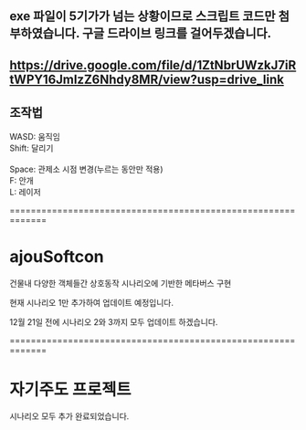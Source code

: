 ## exe 파일이 5기가가 넘는 상황이므로 스크립트 코드만 첨부하였습니다. 구글 드라이브 링크를 걸어두겠습니다.
## https://drive.google.com/file/d/1ZtNbrUWzkJ7iRtWPY16JmIzZ6Nhdy8MR/view?usp=drive_link

## 조작법
WASD: 움직임<br>
Shift: 달리기<br>
<br>
Space: 관제소 시점 변경(누르는 동안만 적용)<br>
F: 안개<br>
L: 레이저<br>

=============================================================
# ajouSoftcon

건물내 다양한 객체들간 상호동작 시나리오에 기반한 메타버스 구현

현재 시나리오 1만 추가하여 업데이트 예정입니다.

12월 21일 전에 시나리오 2와 3까지 모두 업데이트 하겠습니다.

=============================================================
# 자기주도 프로젝트

시나리오 모두 추가 완료되었습니다.
